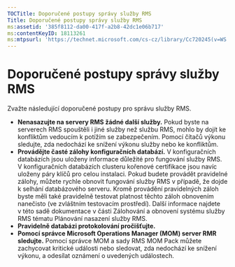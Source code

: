 ```yaml
---
TOCTitle: Doporučené postupy správy služby RMS
Title: Doporučené postupy správy služby RMS
ms:assetid: '385f8112-da00-417f-a2b8-42dc1e06b717'
ms:contentKeyID: 18113261
ms:mtpsurl: 'https://technet.microsoft.com/cs-cz/library/Cc720245(v=WS.10)'
---
```


Doporučené postupy správy služby RMS
====================================

Zvažte následující doporučené postupy pro správu služby RMS.

-   **Nenasazujte na servery RMS žádné další služby.**
    Pokud byste na serverech RMS spouštěli i jiné služby než službu RMS, mohlo by dojít ke konfliktům vedoucím k potížím se zabezpečením. Pomocí čítačů výkonu sledujte, zda nedochází ke snížení výkonu služby nebo ke konfliktům.
-   **Provádějte časté zálohy konfiguračních databází.**
    V konfiguračních databázích jsou uloženy informace důležité pro fungování služby RMS. V konfiguračních databázích clusteru kořenové certifikace jsou navíc uloženy páry klíčů pro celou instalaci. Pokud budete provádět pravidelné zálohy, můžete rychle obnovit fungování služby RMS v případě, že dojde k selhání databázového serveru. Kromě provádění pravidelných záloh byste měli také pravidelně testovat platnost těchto záloh obnovením nanečisto (ve zvláštním testovacím prostředí). Další informace najdete v této sadě dokumentace v části Zálohování a obnovení systému služby RMS tématu Plánování nasazení služby RMS.
-   **Pravidelně databázi protokolování pročišťujte.**
-   **Pomocí správce Microsoft Operations Manager (MOM) server RMR sledujte.**
    Pomocí správce MOM a sady RMS MOM Pack můžete zachycovat kritické události nebo sledovat, zda nedochází ke snížení výkonu, a odesílat oznámení o uvedených událostech.
